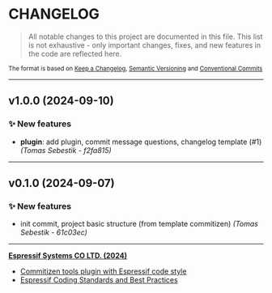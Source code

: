 # CHANGELOG

> All notable changes to this project are documented in this file.
> This list is not exhaustive - only important changes, fixes, and new features in the code are reflected here.

<sub>The format is based on [Keep a Changelog](https://keepachangelog.com/en/1.0.0/),     [Semantic Versioning](https://semver.org/spec/v2.0.0.html) and     [Conventional Commits](https://www.conventionalcommits.org/en/v1.0.0/)
</sub>

---

## v1.0.0 (2024-09-10)

### ✨ New features

- **plugin**: add plugin, commit message questions, changelog template (#1) *(Tomas Sebestik - f2fa815)*

---

## v0.1.0 (2024-09-07)

### ✨ New features

- init commit, project basic structure (from template commitizen) *(Tomas Sebestik - 61c03ec)*

---

**[Espressif Systems CO LTD. (2024)](https://www.espressif.com/)**

- [Commitizen tools plugin with Espressif code style](https://www.github.com/espressif/cz-plugin-espressif)
- [Espressif Coding Standards and Best Practices](https://www.github.com/espressif/standards)
